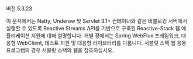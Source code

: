 버전 5.3.23

이 문서에서는 Netty, Underow 및 Servlet 3.1+ 컨테이너와 같은 비블로킹 서버에서 실행할 수 있도록 Reactive Streams API를 기반으로 구축된 Reactive-Stack 웹 애플리케이션 지원에 대해 설명합니다. 개별 장에서는 Spring WebFlux 프레임워크, 대응형 WebClient, 테스트 지원 및 대응형 라이브러리를 다룹니다. 서블릿 스택 웹 응용 프로그램의 경우 서블릿 스택의 웹을 참조하십시오.
